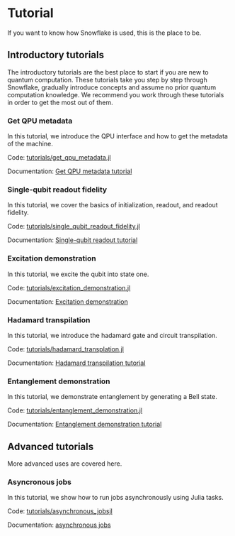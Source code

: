 # Tutorial

If you want to know how Snowflake is used, this is the place to be.

## Introductory tutorials

The introductory tutorials are the best place to start if you are new to quantum computation. These tutorials take you step by step through Snowflake, gradually introduce concepts and assume no prior quantum computation knowledge. We recommend you work through these tutorials in order to get the most out of them.

### Get QPU metadata

In this tutorial, we introduce the QPU interface and how to get the metadata of the machine.

Code: [tutorials/get\_qpu\_metadata.jl](https://github.com/anyonlabs/Snowflake.jl/blob/main/tutorials/get_qpu_metadata.jl)

Documentation: [Get QPU metadata tutorial](./introductory/get_qpu_metadata.md)

### Single-qubit readout fidelity

In this tutorial, we cover the basics of initialization, readout, and readout fidelity.

Code: [tutorials/single\_qubit\_readout\_fidelity.jl](https://github.com/anyonlabs/Snowflake.jl/blob/main/tutorials/single_qubit_readout_fidelity.jl)

Documentation: [Single-qubit readout tutorial](./introductory/single_qubit_readout_fidelity.md)

### Excitation demonstration

In this tutorial, we excite the qubit into state one.

Code: [tutorials/excitation\_demonstration.jl](https://github.com/anyonlabs/Snowflake.jl/blob/main/tutorials/excitation_demonstration.jl)

Documentation: [Excitation demonstration](./introductory/excitation_demonstration.md)

### Hadamard transpilation

In this tutorial, we introduce the hadamard gate and circuit transpilation.

Code: [tutorials/hadamard\_transplation.jl](https://github.com/anyonlabs/Snowflake.jl/blob/main/tutorials/hadamard_transpilation.jl)

Documentation: [Hadamard transpilation tutorial](./introductory/hadamard_transpilation.md)


### Entanglement demonstration

In this tutorial, we demonstrate entanglement by generating a Bell state.

Code: [tutorials/entanglement\_demonstration.jl](https://github.com/anyonlabs/Snowflake.jl/blob/main/tutorials/entanglement_demonstration.jl)

Documentation: [Entanglement demonstration tutorial](./introductory/entanglement_demonstration_.bak)

## Advanced tutorials

More advanced uses are covered here.

### Asyncronous jobs

In this tutorial, we show how to run jobs asynchronously using Julia tasks.


Code: [tutorials/asynchronous\_jobsjl](https://github.com/anyonlabs/Snowflake.jl/blob/main/tutorials/asynchronous_jobs.jl)

Documentation: [asynchronous jobs](./advanced/asynchronous_jobs.md)
